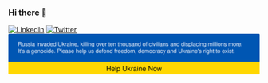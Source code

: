 ### Hi there 👋

<!--
**cruftyoldsysadmin/cruftyoldsysadmin** is a ✨ _special_ ✨ repository because its `README.md` (this file) appears on your GitHub profile.

Here are some ideas to get you started:

- 🔭 I’m currently working on ...
- 🌱 I’m currently learning ...
- 👯 I’m looking to collaborate on ...
- 🤔 I’m looking for help with ...
- 💬 Ask me about ...
- 📫 How to reach me: ...
- 😄 Pronouns: ...
- ⚡ Fun fact: ...
-->

[![LinkedIn](https://img.shields.io/badge/linkedin-%230077B5.svg?style=for-the-badge&logo=linkedin&logoColor=white)](https://www.linkedin.com/in/cruftyoldsysadmin)
[![Twitter](https://img.shields.io/badge/NomadicDrummer-%231DA1F2.svg?style=for-the-badge&logo=Twitter&logoColor=white)](https://twitter.com/NomadicDrummer)
[![Suport Ukraine](https://raw.githubusercontent.com/vshymanskyy/StandWithUkraine/main/banner2-no-action.svg)](http://savelife.in.ua)
